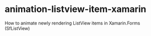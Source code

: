 # animation-listview-item-xamarin
How to animate newly rendering ListView items in Xamarin.Forms (SfListView)
